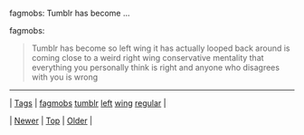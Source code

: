 <!--
title: fagmobs
date: 2020-06-28T15:27:00.305Z
tags: fagmobs, tumblr, left, wing, regular
-->


fagmobs: Tumblr has become ...

<p>fagmobs:</p>
<blockquote>
<p>Tumblr has become so left wing it has actually looped back around is coming close to a weird right wing conservative mentality that everything you personally think is right and anyone who disagrees with you is wrong</p>
</blockquote>

<!--BOTTOM-POST-NAVIGATION-->
---

| [Tags](tags.md) | [fagmobs](tag-fagmobs.md) [tumblr](tag-tumblr.md) [left](tag-left.md) [wing](tag-wing.md) [regular](tag-regular.md) |

| [Newer](87095738604.md) | [Top](index.md) | [Older](87100940234.md) |